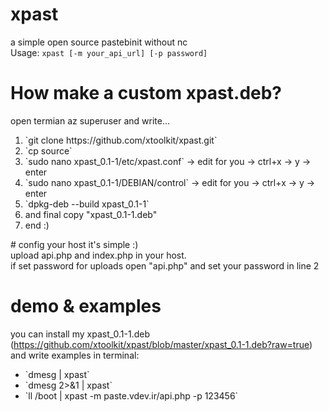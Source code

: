 # xpast
a simple open source pastebinit without nc<br>
Usage: `xpast [-m your_api_url] [-p password]`

# How make a custom xpast.deb?
open termian az superuser and write...
<ol>
  <li>`git clone https://github.com/xtoolkit/xpast.git`</li>
  <li>`cp source`</li>
  <li>`sudo nano xpast_0.1-1/etc/xpast.conf` -> edit for you -> ctrl+x -> y -> enter</li>
  <li>`sudo nano xpast_0.1-1/DEBIAN/control` -> edit for you -> ctrl+x -> y -> enter</li>
  <li>`dpkg-deb --build xpast_0.1-1`</li>
  <li>and final copy "xpast_0.1-1.deb"</li>
  <li>end :)</li>
</ol>
# config your host
it's simple :)<br>
upload api.php and index.php in your host.<br>
if set password for uploads open "api.php" and set your password in line 2

# demo & examples
you can install my xpast_0.1-1.deb (https://github.com/xtoolkit/xpast/blob/master/xpast_0.1-1.deb?raw=true) and write examples in terminal:
<ul>
  <li>`dmesg | xpast`</li>
  <li>`dmesg 2>&1 | xpast`</li>
  <li>`ll /boot | xpast -m paste.vdev.ir/api.php -p 123456`</li>
</ul>
